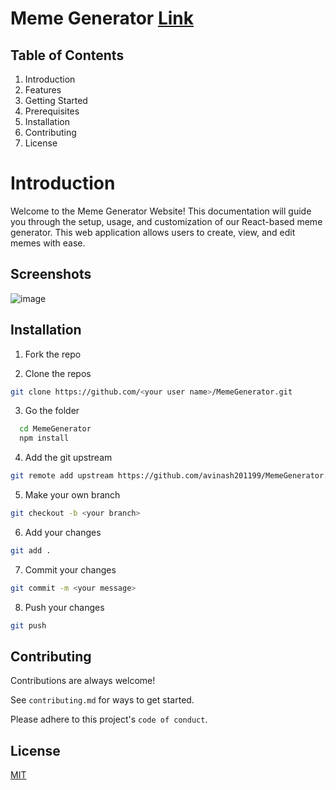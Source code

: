 
# Meme Generator [Link](https://meme-generator-three-psi.vercel.app/)

## Table of Contents
1. Introduction
2. Features
3. Getting Started
4. Prerequisites
5. Installation
6. Contributing
7. License


# Introduction
Welcome to the Meme Generator Website! This documentation will guide you through the setup, usage, and customization of our React-based meme generator. This web application allows users to create, view, and edit memes with ease.



## Screenshots

![image](https://github.com/avinash201199/MemeGenerator/assets/61057666/b80b2277-8d3b-4f4f-bca4-9a7e810d51bb)





## Installation

1. Fork the repo

2. Clone the repos 
```bash 
git clone https://github.com/<your user name>/MemeGenerator.git
```
3. Go the folder

```bash
  cd MemeGenerator
  npm install 
```

4. Add the git upstream
```bash 
git remote add upstream https://github.com/avinash201199/MemeGenerator.git
```

5. Make your own branch
``` bash
git checkout -b <your branch> 
```

6. Add your changes
```bash 
git add .
```
7. Commit your changes
```bash 
git commit -m <your message>
```
8. Push your changes
```bash 
git push
```

## Contributing

Contributions are always welcome!

See `contributing.md` for ways to get started.

Please adhere to this project's `code of conduct`.

## License

[MIT](https://choosealicense.com/licenses/mit/)

